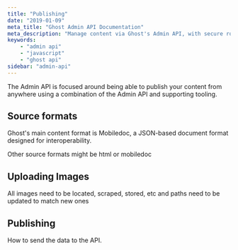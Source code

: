 ```yaml
---
title: "Publishing"
date: "2019-01-09"
meta_title: "Ghost Admin API Documentation"
meta_description: "Manage content via Ghost's Admin API, with secure role-based authentication. Read more on Ghost Docs 👉"
keywords:
    - "admin api"
    - "javascript"
    - "ghost api"
sidebar: "admin-api"
---
```


The Admin API is focused around being able to publish your content from anywhere using a combination of the Admin API and supporting tooling.

## Source formats

Ghost's main content format is Mobiledoc, a JSON-based document format designed for interoperability.

Other source formats might be html or mobiledoc


## Uploading Images

All images need to be located, scraped, stored, etc and paths need to be updated to match new ones

## Publishing

How to send the data to the API.